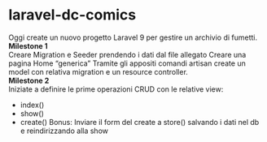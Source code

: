 laravel-dc-comics
===

Oggi create un nuovo progetto Laravel 9 per gestire un archivio di fumetti.    
**********************Milestone 1**********************  
Creare Migration e Seeder prendendo i dati dal file allegato
Creare una pagina Home “generica”
Tramite gli appositi comandi artisan create un model con relativa migration e un resource controller.  
**********************Milestone 2**********************  
Iniziate a definire le prime operazioni CRUD con le relative view:
- index()
- show()
- create()
Bonus: Inviare il form del create a store() salvando i dati nel db e reindirizzando alla show
